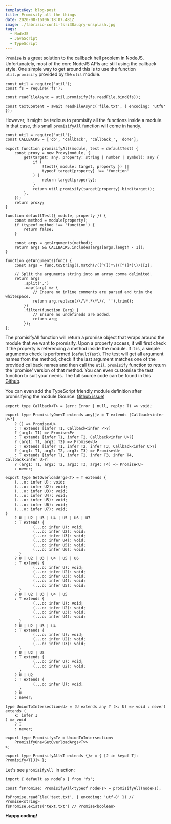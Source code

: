 ```yaml
---
templateKey: blog-post
title: Promisify all the things
date: 2020-08-16T06:18:07.481Z
image: ./fabrizio-conti-fsri38auqry-unsplash.jpg
tags:
  - NodeJS
  - JavaScript
  - TypeScript
---
```

`Promise` is a great solution to the callback hell problem in NodeJS. Unfortunately, most of the core NodeJS APIs are still using the callback style. One simple way to get around this is to use the function  `util.promisify` provided by the `util` module.

```
const util = require('util');
const fs = require('fs');

const readFileAsync = util.promisify(fs.readFile.bind(fs));

const textContent = await readFileAsync('file.txt', { encoding: 'utf8' });
```

However, it might be tedious to promisify all the functions inside a module. In that case, this small `promisifyAll` function will come in handy.

```
const util = require('util');
const CALLBACKS = ['cb', 'callback', 'callback_', 'done'];

export function promisifyAll(module, test = defaultTest) {
	const proxy = new Proxy(module, {
		get(target: any, property: string | number | symbol): any {
			if (
				!test({ module: target, property }) ||
				typeof target[property] !== 'function'
			) {
				return target[property];
			}
			return util.promisify(target[property].bind(target));
		},
	});
	return proxy;
}

function defaultTest({ module, property }) {
	const method = module[property];
	if (typeof method !== 'function') {
		return false;
	}

	const args = getArguments(method);
	return args && CALLBACKS.includes(args[args.length - 1]);
}

function getArguments(func) {
	const args = func.toString().match(/([^(])*\(([^)]*)\)/)[2];

	// Split the arguments string into an array comma delimited.
	return args
		.split(',')
		.map((arg) => {
			// Ensure no inline comments are parsed and trim the whitespace.
			return arg.replace(/\/\*.*\*\//, '').trim();
		})
		.filter(function (arg) {
			// Ensure no undefineds are added.
			return arg;
		});
};

```

The promisifyAll function will return a promise object that wraps around the module that we want to promisify. Upon a property access, it will first check if the property is referencing a method inside the module. If it is, a simple arguments check is performed (`defaultTest`). The test will get all argument names from the method, check if the last argument matches one of the provided callback names and then call the `util.promisify` function to return the 'promise' version of that method. You can even customise the test function to suit your needs. The full source code can be found in this  [Github](https://github.com/tuan231195/vdtn359-news/blob/develop/packages/core/src/promises/promisify.ts).

You can even add the TypeScript friendly module definition after promisifying the module (Source: [Github issue](https://github.com/microsoft/TypeScript/issues/26048#issuecomment-409938947))

```
export type Callback<T> = (err: Error | null, reply: T) => void;

export type PromisifyOne<T extends any[]> = T extends [Callback<infer U>?]
	? () => Promise<U>
	: T extends [infer T1, Callback<infer P>?]
	? (arg1: T1) => Promise<P>
	: T extends [infer T1, infer T2, Callback<infer U>?]
	? (arg1: T1, arg2: T2) => Promise<U>
	: T extends [infer T1, infer T2, infer T3, Callback<infer U>?]
	? (arg1: T1, arg2: T2, arg3: T3) => Promise<U>
	: T extends [infer T1, infer T2, infer T3, infer T4, Callback<infer U>?]
	? (arg1: T1, arg2: T2, arg3: T3, arg4: T4) => Promise<U>
	: never;

export type GetOverloadArgs<T> = T extends {
	(...o: infer U): void;
	(...o: infer U2): void;
	(...o: infer U3): void;
	(...o: infer U4): void;
	(...o: infer U5): void;
	(...o: infer U6): void;
	(...o: infer U7): void;
}
	? U | U2 | U3 | U4 | U5 | U6 | U7
	: T extends {
			(...o: infer U): void;
			(...o: infer U2): void;
			(...o: infer U3): void;
			(...o: infer U4): void;
			(...o: infer U5): void;
			(...o: infer U6): void;
	  }
	? U | U2 | U3 | U4 | U5 | U6
	: T extends {
			(...o: infer U): void;
			(...o: infer U2): void;
			(...o: infer U3): void;
			(...o: infer U4): void;
			(...o: infer U5): void;
	  }
	? U | U2 | U3 | U4 | U5
	: T extends {
			(...o: infer U): void;
			(...o: infer U2): void;
			(...o: infer U3): void;
			(...o: infer U4): void;
	  }
	? U | U2 | U3 | U4
	: T extends {
			(...o: infer U): void;
			(...o: infer U2): void;
			(...o: infer U3): void;
	  }
	? U | U2 | U3
	: T extends {
			(...o: infer U): void;
			(...o: infer U2): void;
	  }
	? U | U2
	: T extends {
			(...o: infer U): void;
	  }
	? U
	: never;

type UnionToIntersection<U> = (U extends any ? (k: U) => void : never) extends (
	k: infer I
) => void
	? I
	: never;

export type Promisify<T> = UnionToIntersection<
	PromisifyOne<GetOverloadArgs<T>>
>;

export type PromisifyAll<T extends {}> = { [J in keyof T]: Promisify<T[J]> };

```

Let's see `promisifyAll `in action:

```
import { default as nodeFs } from 'fs';

const fsPromise: PromisifyAll<typeof nodeFs> = promisifyAll(nodeFs);

fsPromise.readFile('text.txt', { encoding: 'utf-8' }) // Promise<string>
fsPromise.exists('text.txt') // Promise<boolean>
```

**Happy coding!**
